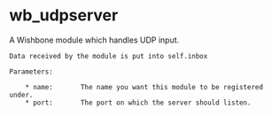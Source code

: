 wb_udpserver
============

A Wishbone module which handles UDP input.
    
    Data received by the module is put into self.inbox
    
    Parameters:

        * name:       The name you want this module to be registered under.
        * port:       The port on which the server should listen.
    

